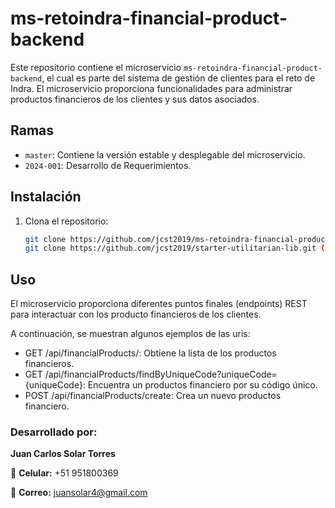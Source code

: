 # ms-retoindra-financial-product-backend

Este repositorio contiene el microservicio `ms-retoindra-financial-product-backend`, el cual es parte del sistema de gestión de clientes para el reto de Indra. El microservicio proporciona funcionalidades para administrar productos financieros de los clientes y sus datos asociados.

## Ramas

- `master`: Contiene la versión estable y desplegable del microservicio.
- `2024-001`: Desarrollo de Requerimientos.

## Instalación

1. Clona el repositorio:

   ```bash
   git clone https://github.com/jcst2019/ms-retoindra-financial-product-backend.git
   git clone https://github.com/jcst2019/starter-utilitarian-lib.git (Libreria)
## Uso
El microservicio proporciona diferentes puntos finales (endpoints) REST para interactuar con los producto financieros de los clientes.

A continuación, se muestran algunos ejemplos de las uris:

- GET /api/financialProducts/: Obtiene la lista de los productos financieros.
- GET /api/financialProducts/findByUniqueCode?uniqueCode={uniqueCode}: Encuentra un productos financiero por su código único.
- POST /api/financialProducts/create: Crea un nuevo productos financiero.

### Desarrollado por:

**Juan Carlos Solar Torres**

📱 **Celular:** +51 951800369

📧 **Correo:** juansolar4@gmail.com
